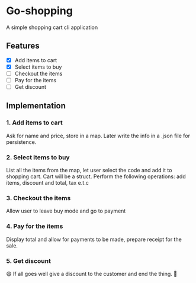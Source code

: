 # Go-shopping
A simple shopping cart cli application
## Features

 - [x] Add items to cart
 - [x] Select items to buy
 - [ ] Checkout the items
 - [ ] Pay for the items
 - [ ] Get discount

## Implementation

### 1. Add items to cart
 Ask for name and price, store in a map. Later write the info in a .json file for persistence.
 
### 2. Select items to buy
 List all the items from the map, let user select the code and add it to shopping cart. Cart will be a struct.
 Perform the following operations: add items, discount and total, tax e.t.c
 
### 3. Checkout the items
Allow user to leave buy mode and go to payment

### 4. Pay for the items
Display total and allow for payments to be made, prepare receipt for the sale.

### 5. Get discount
 :smile: If all goes well give a discount to the customer and end the thing. :shopping_cart:

